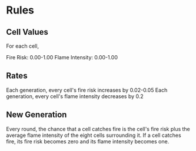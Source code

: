 # Rules

## Cell Values

For each cell,

Fire Risk: 0.00-1.00
Flame Intensity: 0.00-1.00

## Rates

Each generation, every cell's fire risk increases by 0.02-0.05
Each generation, every cell's flame intensity decreases by 0.2

## New Generation

Every round, the chance that a cell catches fire is the cell's fire risk plus the average flame intensity of the eight cells surrounding it.
If a cell catches fire, its fire risk becomes zero and its flame intensity becomes one.